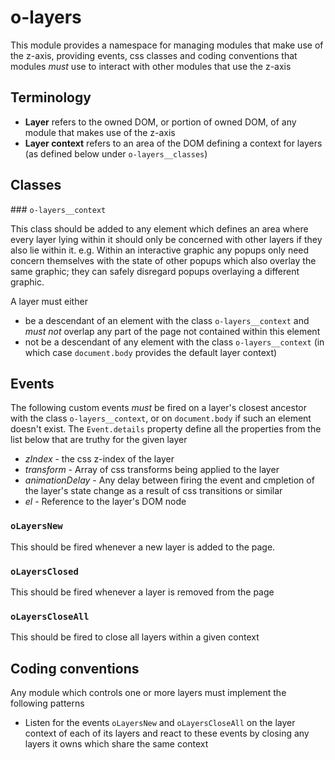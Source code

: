 # o-layers

This module provides a namespace for managing modules that make use of the z-axis, providing events, css classes and coding conventions that modules *must* use to interact with other modules that use the z-axis

## Terminology

* **Layer** refers to the owned DOM, or portion of owned DOM, of any module that makes use of the z-axis
* **Layer context** refers to an area of the DOM defining a context for layers (as defined below under `o-layers__classes`)
## Classes

### `o-layers__context`

This class should be added to any element which defines an area where every layer lying within it should only be concerned with other layers if they also lie within it. e.g. Within an interactive graphic any popups only need concern themselves with the state of other popups which also overlay the same graphic; they can safely disregard popups overlaying a different graphic.

A layer must either

* be a descendant of an element with the class `o-layers__context` and *must not* overlap any part of the page not contained within this element
* not be a descendant of any element with the class `o-layers__context` (in which case `document.body` provides the default layer context)

## Events

The following custom events *must* be fired on a layer's closest ancestor with the class `o-layers__context`, or on `document.body` if such an element doesn't exist. The `Event.details` property define all the properties from the list below that are truthy for the given layer

* *zIndex* - the css z-index of the layer
* *transform* - Array of css transforms being applied to the layer
* *animationDelay* - Any delay between firing the event and cmpletion of the layer's state change as a result of css transitions or similar
* *el* - Reference to the layer's DOM node

### `oLayersNew`

This should be fired whenever a new layer is added to the page. 

### `oLayersClosed`

This should be fired whenever a layer is removed from the page

### `oLayersCloseAll`

This should be fired to close all layers within a given context

## Coding conventions

Any module which controls one or more layers must implement the following patterns

* Listen for the events `oLayersNew` and `oLayersCloseAll` on the layer context of each of its layers and react to these events by closing any layers it owns which share the same context


